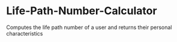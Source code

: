 # Life-Path-Number-Calculator
Computes the life path number of a user and returns their personal characteristics 
